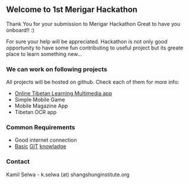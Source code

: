 ## Welcome to 1st Merigar Hackathon

Thank You for your submission to Merigar Hackathon
Great to have you onboard!! :)

For sure your help will be appreciated. 
Hackathon is not only good opportunity to have some fun contributing to useful project but its greate place to learn something new...

### We can work on following projects
All projects will be hosted on github. Check each of them for more info:

- [Online Tibetan Learning Multimedia app](https://github.com/ShangShungFoundation/tib_learn_app)
- Simple Mobile Game
- Mobile Magazine App
- Tibetan OCR app

### Common Requirements

- Good internet connection
- [Basic](http://rogerdudler.github.io/git-guide/) [GIT](https://www.liquidlight.co.uk/blog/article/git-for-beginners-an-overview-and-basic-workflow/) [knowladge](http://blog.udacity.com/2015/06/a-beginners-git-github-tutorial.html)

### Contact

Kamil Selwa - k.selwa (at) shangshunginstitute.org
